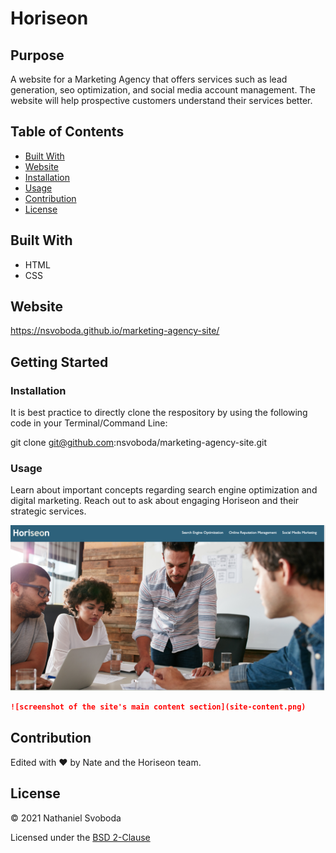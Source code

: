 # Horiseon

## Purpose

A website for a Marketing Agency that offers services such as lead generation, seo optimization, and social media account management. The website will help prospective customers understand their services better.

## Table of Contents
- [Built With](#built-with)
- [Website](#website)
- [Installation](#installation)
- [Usage](#usage)
- [Contribution](#contribution)
- [License](#license)

## Built With

* HTML
* CSS

## Website

https://nsvoboda.github.io/marketing-agency-site/

## Getting Started

### Installation

It is best practice to directly clone the respository by using the following code in your Terminal/Command Line:

git clone git@github.com:nsvoboda/marketing-agency-site.git

### Usage

Learn about important concepts regarding search engine optimization and digital marketing. Reach out to ask about engaging Horiseon and their strategic services.


![screenshot of the site's hero section](site-hero.png)


```md
![screenshot of the site's main content section](site-content.png)
```

## Contribution
Edited with ❤️ by Nate and the Horiseon team.

## License

&copy; 2021 Nathaniel Svoboda

Licensed under the [BSD 2-Clause](LICENSE.txt)